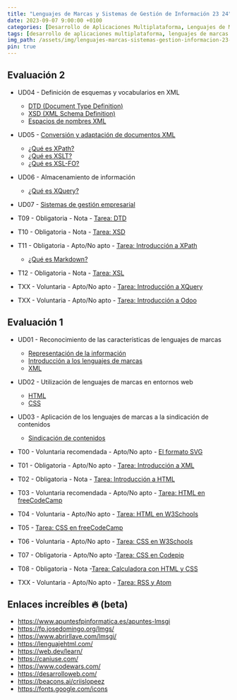 ```yaml
---
title: "Lenguajes de Marcas y Sistemas de Gestión de Información 23 24"
date: 2023-09-07 9:00:00 +0100
categories: [Desarrollo de Aplicaciones Multiplataforma, Lenguajes de Marcas y Sistemas de Gestión de Información]
tags: [desarrollo de aplicaciones multiplataforma, lenguajes de marcas y sistemas de gestión de información, administración de sistemas informáticos de red, desarrollo de aplicaciones web, dam, daw, asir, lmsgi]
img_path: /assets/img/lenguajes-marcas-sistemas-gestion-informacion-23-24/
pin: true
---
```


## Evaluación 2

- UD04 - Definición de esquemas y vocabularios en XML
  - [DTD (Document Type Definition)](/posts/dtd/)
  - [XSD (XML Schema Definition)](/posts/xsd/)
  - [Espacios de nombres XML](/posts/espacios-de-nombres-xml)
- UD05 -  [Conversión y adaptación de documentos XML](/posts/xsl)
  - [¿Qué es XPath?](/posts/xpath/)
  - [¿Qué es XSLT?](/posts/xslt/)
  - [¿Qué es XSL-FO?](/posts/xslfo/)
- UD06 - Almacenamiento de información
  - [¿Qué es XQuery?](/posts/xquery/)
- UD07 - [Sistemas de gestión empresarial](/posts/sistemas-gestion-empresarial/)

- T09 - Obligatoria - Nota - [Tarea: DTD](/posts/tarea-dtd/)
- T10 - Obligatoria - Nota - [Tarea: XSD](/posts/tarea-xsd/)
- T11 - Obligatoria - Apto/No apto - [Tarea: Introducción a XPath](/posts/tarea-introduccion-xpath/)
  - [¿Qué es Markdown?](/posts/markdown/)
- T12 - Obligatoria - Nota - [Tarea: XSL](/posts/tarea-xsl/)
- TXX - Voluntaria - Apto/No apto - [Tarea: Introducción a XQuery](/posts/tarea-introduccion-xquery/)
- TXX - Voluntaria - Apto/No apto - [Tarea: Introducción a Odoo](/posts/tarea-introduccion-odoo/)

## Evaluación 1

- UD01 - Reconocimiento de las características de lenguajes de marcas
  - [Representación de la información](/posts/representacion-informacion/)
  - [Introducción a los lenguajes de marcas](/posts/introduccion-lenguajes-marcas)
  - [XML](/posts/xml/)
- UD02 - Utilización de lenguajes de marcas en entornos web
  - [HTML](/posts/html/)
  - [CSS](/posts/css/)
- UD03 - Aplicación de los lenguajes de marcas a la sindicación de contenidos
  - [Sindicación de contenidos](/posts/sindicacion-contenidos/)

- T00 - Voluntaria recomendada - Apto/No apto - [El formato SVG](/posts/tarea-formato-svg/)
- T01 - Obligatoria - Apto/No apto - [Tarea: Introducción a XML](/posts/tarea-introduccion-xml/)
- T02 - Obligatoria - Nota - [Tarea: Introducción a HTML](/posts/practica-html/)
- T03 - Voluntaria recomendada - Apto/No apto - [Tarea: HTML en freeCodeCamp](/posts/practica-html-freecodecamp/)
- T04 - Voluntaria - Apto/No apto - [Tarea: HTML en W3Schools](/posts/practica-html-w3schools/)
- T05 - [Tarea: CSS en freeCodeCamp](/posts/practica-css-freecodecamp/)
- T06 - Voluntaria - Apto/No apto - [Tarea: CSS en W3Schools](/posts/practica-css-w3schools/)
- T07 - Obligatoria - Apto/No apto -[Tarea: CSS en Codepip](/posts/practica-css-codepip/)
- T08 - Obligatoria - Nota -[Tarea: Calculadora con HTML y CSS](/posts/tarea-calculadora-html-css/)
- TXX - Voluntaria - Apto/No apto - [Tarea: RSS y Atom](/posts/tarea-rss/)

## Enlaces increíbles 🔥 (beta)

- <https://www.apuntesfpinformatica.es/apuntes-lmsgi>
- <https://fp.josedomingo.org/lmgs/>
- <https://www.abrirllave.com/lmsgi/>
- <https://lenguajehtml.com/>
- <https://web.dev/learn/>
- <https://caniuse.com/>
- <https://www.codewars.com/>
- <https://desarrolloweb.com/>
- <https://beacons.ai/criislopeez>
- <https://fonts.google.com/icons>
